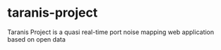 # taranis-project
Taranis Project is a quasi real-time port noise mapping web application based on open data
